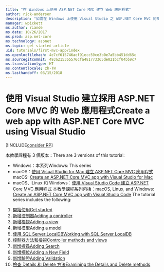 ```yaml
---
title: "在 Windows 上使用 ASP.NET Core MVC 建立 Web 應用程式"
author: rick-anderson
description: "如需在 Windows 上使用 Visual Studio 之 ASP.NET Core MVC 的簡介，請參閱目錄。"
manager: wpickett
ms.author: riande
ms.date: 10/26/2017
ms.prod: asp.net-core
ms.technology: aspnet
ms.topic: get-started-article
uid: tutorials/first-mvc-app/index
ms.openlocfilehash: 4e7cf615746acf91ecc50ce3b0e7a5bb451dd65c
ms.sourcegitcommit: 493a215355576cfa481773365de021bcf04bb9c7
ms.translationtype: HT
ms.contentlocale: zh-TW
ms.lasthandoff: 03/15/2018
---
```

# <a name="create-a-web-app-with-aspnet-core-mvc-using-visual-studio"></a><span data-ttu-id="efb2a-103">使用 Visual Studio 建立採用 ASP.NET Core MVC 的 Web 應用程式</span><span class="sxs-lookup"><span data-stu-id="efb2a-103">Create a web app with ASP.NET Core MVC using Visual Studio</span></span>

[!INCLUDE[consider RP](../../includes/razor.md)]

<span data-ttu-id="efb2a-104">本教學課程有 3 個版本：</span><span class="sxs-lookup"><span data-stu-id="efb2a-104">There are 3 versions of this tutorial:</span></span>

* <span data-ttu-id="efb2a-105">Windows：本系列</span><span class="sxs-lookup"><span data-stu-id="efb2a-105">Windows: This series</span></span>
* <span data-ttu-id="efb2a-106">macOS：[使用 Visual Studio for Mac 建立 ASP.NET Core MVC 應用程式](xref:tutorials/first-mvc-app-mac/start-mvc)</span><span class="sxs-lookup"><span data-stu-id="efb2a-106">macOS: [Create an ASP.NET Core MVC app with Visual Studio for Mac](xref:tutorials/first-mvc-app-mac/start-mvc)</span></span>
* <span data-ttu-id="efb2a-107">macOS、Linux 和 Windows：[使用 Visual Studio Code 建立 ASP.NET Core MVC 應用程式](xref:tutorials/first-mvc-app-xplat/start-mvc) 本教學課程系列包括：</span><span class="sxs-lookup"><span data-stu-id="efb2a-107">macOS, Linux, and Windows: [Create an ASP.NET Core MVC app with Visual Studio Code](xref:tutorials/first-mvc-app-xplat/start-mvc) The tutorial series includes the following:</span></span>

1. [<span data-ttu-id="efb2a-108">開始使用</span><span class="sxs-lookup"><span data-stu-id="efb2a-108">Get started</span></span>](start-mvc.md)
1. [<span data-ttu-id="efb2a-109">新增控制器</span><span class="sxs-lookup"><span data-stu-id="efb2a-109">Adding a controller</span></span>](adding-controller.md)
1. [<span data-ttu-id="efb2a-110">新增檢視</span><span class="sxs-lookup"><span data-stu-id="efb2a-110">Adding a view</span></span>](adding-view.md)
1. [<span data-ttu-id="efb2a-111">新增模型</span><span class="sxs-lookup"><span data-stu-id="efb2a-111">Adding a model</span></span>](adding-model.md)
1. [<span data-ttu-id="efb2a-112">使用 SQL Server LocalDB</span><span class="sxs-lookup"><span data-stu-id="efb2a-112">Working with SQL Server LocalDB</span></span>](working-with-sql.md)
1. [<span data-ttu-id="efb2a-113">控制器方法和檢視</span><span class="sxs-lookup"><span data-stu-id="efb2a-113">Controller methods and views</span></span>](controller-methods-views.md)
1. [<span data-ttu-id="efb2a-114">新增搜尋</span><span class="sxs-lookup"><span data-stu-id="efb2a-114">Adding Search</span></span>](search.md)
1. [<span data-ttu-id="efb2a-115">新增欄位</span><span class="sxs-lookup"><span data-stu-id="efb2a-115">Adding a New Field</span></span>](new-field.md)
1. [<span data-ttu-id="efb2a-116">新增驗證</span><span class="sxs-lookup"><span data-stu-id="efb2a-116">Adding Validation</span></span>](validation.md)
1. [<span data-ttu-id="efb2a-117">檢查 Details 和 Delete 方法</span><span class="sxs-lookup"><span data-stu-id="efb2a-117">Examining the Details and Delete methods</span></span>](details.md)
